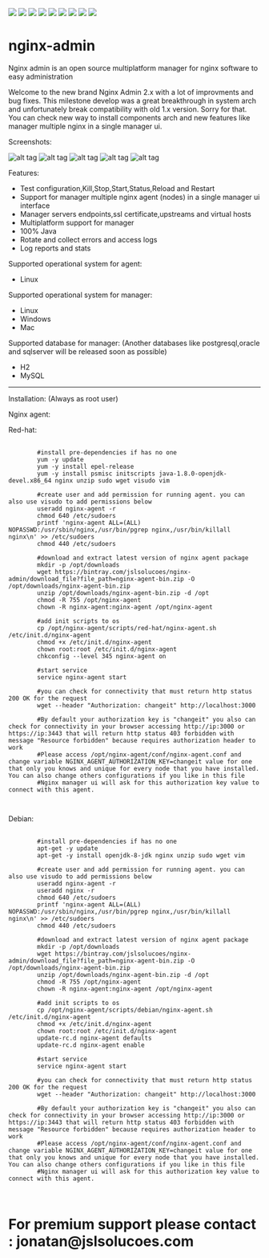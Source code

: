 [![][travis img]][travis]
[![][license img]][license]
[![][sonar img]][sonar]
[![][bugs img]][bugs]
[![][coverage img]][coverage]
[![][lines img]][lines]
[![][vulnerabilities img]][vulnerabilities]
[![][code_smells img]][code_smells]
[![][paypal img]][paypal]

[travis]:https://travis-ci.org/jslsolucoes/nginx-admin
[travis img]:https://travis-ci.org/jslsolucoes/nginx-admin.svg?branch=develop

[license]:LICENSE
[license img]:https://img.shields.io/badge/License-Apache%202-blue.svg

[sonar]:https://sonarcloud.io/dashboard/index/com.jslsolucoes:nginx-admin:develop
[sonar img]:https://sonarcloud.io/api/badges/gate?key=com.jslsolucoes:nginx-admin:develop

[bugs]:https://sonarcloud.io/dashboard/index/com.jslsolucoes:nginx-admin:develop
[bugs img]:https://sonarcloud.io/api/badges/measure?key=com.jslsolucoes:nginx-admin:develop&metric=bugs

[coverage]:https://sonarcloud.io/dashboard/index/com.jslsolucoes:nginx-admin:develop
[coverage img]:https://sonarcloud.io/api/badges/measure?key=com.jslsolucoes:nginx-admin:develop&metric=coverage

[bugs]:https://sonarcloud.io/dashboard/index/com.jslsolucoes:nginx-admin:develop
[bugs img]:https://sonarcloud.io/api/badges/measure?key=com.jslsolucoes:nginx-admin:develop&metric=bugs

[lines]:https://sonarcloud.io/dashboard/index/com.jslsolucoes:nginx-admin:develop
[lines img]:https://sonarcloud.io/api/badges/measure?key=com.jslsolucoes:nginx-admin:develop&metric=lines

[vulnerabilities]:https://sonarcloud.io/dashboard/index/com.jslsolucoes:nginx-admin:develop
[vulnerabilities img]:https://sonarcloud.io/api/badges/measure?key=com.jslsolucoes:nginx-admin:develop&metric=vulnerabilities

[code_smells]:https://sonarcloud.io/dashboard/index/com.jslsolucoes:nginx-admin:develop
[code_smells img]:https://sonarcloud.io/api/badges/measure?key=com.jslsolucoes:nginx-admin:develop&metric=code_smells

[paypal]:https://www.paypal.com/cgi-bin/webscr?cmd=_s-xclick&hosted_button_id=PE25DPU3CNFH4
[paypal img]:https://www.paypalobjects.com/en_US/i/btn/btn_donateCC_LG.gif

# nginx-admin
Nginx admin is an open source multiplatform manager for nginx software to easy administration 

Welcome to the new brand Nginx Admin 2.x with a lot of improvments and bug fixes. 
This milestone develop was a great breakthrough in system arch and unfortunately break compatibility with old 1.x version. Sorry for that.
You can check new way to install components arch and new features like manager multiple nginx in a single manager ui.

Screenshots: 

![alt tag](https://github.com/jslsolucoes/nginx-admin/blob/develop/nginx-admin-ui-screenshot/screenshot1.png)
![alt tag](https://github.com/jslsolucoes/nginx-admin/blob/develop/nginx-admin-ui-screenshot/screenshot2.png)
![alt tag](https://github.com/jslsolucoes/nginx-admin/blob/develop/nginx-admin-ui-screenshot/screenshot3.png)
![alt tag](https://github.com/jslsolucoes/nginx-admin/blob/develop/nginx-admin-ui-screenshot/screenshot4.png)
![alt tag](https://github.com/jslsolucoes/nginx-admin/blob/develop/nginx-admin-ui-screenshot/screenshot5.png)

 
Features:

<ul>
	<li>Test configuration,Kill,Stop,Start,Status,Reload and Restart</li>
	<li>Support for manager multiple nginx agent (nodes) in a single manager ui interface</li>
	<li>Manager servers endpoints,ssl certificate,upstreams and virtual hosts</li>
	<li>Multiplatform support for manager</li>
	<li>100% Java</li>
	<li>Rotate and collect errors and access logs</li>
	<li>Log reports and stats</li>
</ul>

Supported operational system for agent:
<ul>
	<li>Linux</li>
</ul>

Supported operational system for manager:
<ul>
	<li>Linux</li>
	<li>Windows</li>
	<li>Mac</li>
</ul>

Supported database for manager: (Another databases like postgresql,oracle and sqlserver will be released soon as possible)
<ul>
	<li>H2</li>
	<li>MySQL</li>
</ul>


<hr/>
Installation: (Always as root user)

Nginx agent:

Red-hat:
<pre>
	<code>
		#install pre-dependencies if has no one
		yum -y update
		yum -y install epel-release
		yum -y install psmisc initscripts java-1.8.0-openjdk-devel.x86_64 nginx unzip sudo wget visudo vim
	
		#create user and add permission for running agent. you can also use visudo to add permissions below
		useradd nginx-agent -r
		chmod 640 /etc/sudoers
		printf 'nginx-agent ALL=(ALL) NOPASSWD:/usr/sbin/nginx,/usr/bin/pgrep nginx,/usr/bin/killall nginx\n' >> /etc/sudoers
		chmod 440 /etc/sudoers
		
		#download and extract latest version of nginx agent package
		mkdir -p /opt/downloads
		wget https://bintray.com/jslsolucoes/nginx-admin/download_file?file_path=nginx-agent-bin.zip -O /opt/downloads/nginx-agent-bin.zip
		unzip /opt/downloads/nginx-agent-bin.zip -d /opt
		chmod -R 755 /opt/nginx-agent
		chown -R nginx-agent:nginx-agent /opt/nginx-agent
		
		#add init scripts to os
		cp /opt/nginx-agent/scripts/red-hat/nginx-agent.sh /etc/init.d/nginx-agent
		chmod +x /etc/init.d/nginx-agent
		chown root:root /etc/init.d/nginx-agent
		chkconfig --level 345 nginx-agent on
		
		#start service
		service nginx-agent start
		
		#you can check for connectivity that must return http status 200 OK for the request
		wget --header "Authorization: changeit" http://localhost:3000
		
		#By default your authorization key is "changeit" you also can check for connectivity in your browser accessing http://ip:3000 or https://ip:3443 that will return http status 403 forbidden with message "Resource forbidden" because requires authorization header to work
		#Please access /opt/nginx-agent/conf/nginx-agent.conf and change variable NGINX_AGENT_AUTHORIZATION_KEY=changeit value for one that only you knows and unique for every node that you have installed. You can also change others configurations if you like in this file
		#Nginx manager ui will ask for this authorization key value to connect with this agent.
		
	</code>
</pre>

Debian:
<pre>
	<code>
		#install pre-dependencies if has no one
		apt-get -y update
		apt-get -y install openjdk-8-jdk nginx unzip sudo wget vim
		
		#create user and add permission for running agent. you can also use visudo to add permissions below
		useradd nginx-agent -r
		useradd nginx -r
		chmod 640 /etc/sudoers
		printf 'nginx-agent ALL=(ALL) NOPASSWD:/usr/sbin/nginx,/usr/bin/pgrep nginx,/usr/bin/killall nginx\n' >> /etc/sudoers
		chmod 440 /etc/sudoers
		
		#download and extract latest version of nginx agent package
		mkdir -p /opt/downloads
		wget https://bintray.com/jslsolucoes/nginx-admin/download_file?file_path=nginx-agent-bin.zip -O /opt/downloads/nginx-agent-bin.zip
		unzip /opt/downloads/nginx-agent-bin.zip -d /opt
		chmod -R 755 /opt/nginx-agent
		chown -R nginx-agent:nginx-agent /opt/nginx-agent
		
		#add init scripts to os
		cp /opt/nginx-agent/scripts/debian/nginx-agent.sh /etc/init.d/nginx-agent
		chmod +x /etc/init.d/nginx-agent
		chown root:root /etc/init.d/nginx-agent
		update-rc.d nginx-agent defaults
		update-rc.d nginx-agent enable
		
		#start service
		service nginx-agent start
		
		#you can check for connectivity that must return http status 200 OK for the request
		wget --header "Authorization: changeit" http://localhost:3000
		
		#By default your authorization key is "changeit" you also can check for connectivity in your browser accessing http://ip:3000 or https://ip:3443 that will return http status 403 forbidden with message "Resource forbidden" because requires authorization header to work
		#Please access /opt/nginx-agent/conf/nginx-agent.conf and change variable NGINX_AGENT_AUTHORIZATION_KEY=changeit value for one that only you knows and unique for every node that you have installed. You can also change others configurations if you like in this file
		#Nginx manager ui will ask for this authorization key value to connect with this agent.
		
	</code>
</pre>


<h1>For premium support please contact : jonatan@jslsolucoes.com</h2>


